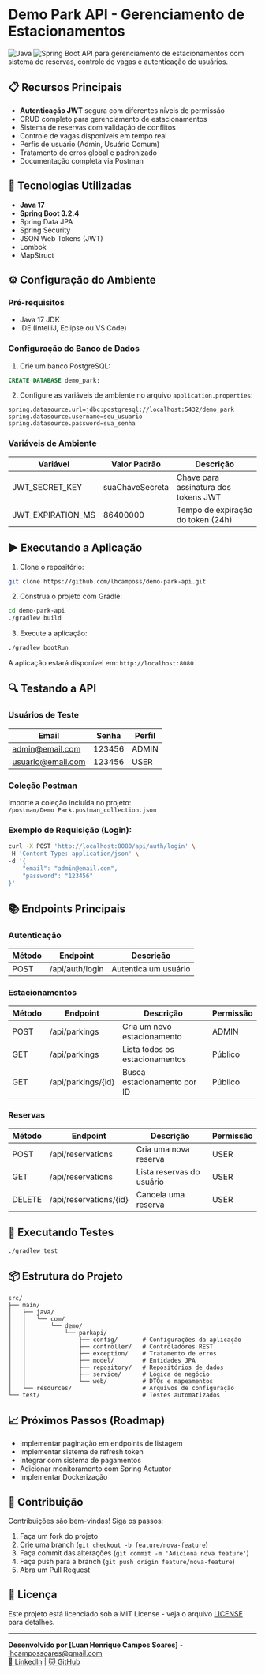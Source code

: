 # Demo Park API - Gerenciamento de Estacionamentos

![Java](https://img.shields.io/badge/java-%23ED8B00.svg?style=for-the-badge&logo=openjdk&logoColor=white)
![Spring Boot](https://img.shields.io/badge/Spring_Boot-6DB33F?style=for-the-badge&logo=spring&logoColor=white)
API para gerenciamento de estacionamentos com sistema de reservas, controle de vagas e autenticação de usuários.

## 📋 Recursos Principais

- **Autenticação JWT** segura com diferentes níveis de permissão
- CRUD completo para gerenciamento de estacionamentos
- Sistema de reservas com validação de conflitos
- Controle de vagas disponíveis em tempo real
- Perfis de usuário (Admin, Usuário Comum)
- Tratamento de erros global e padronizado
- Documentação completa via Postman

## 🚀 Tecnologias Utilizadas

- **Java 17**
- **Spring Boot 3.2.4**
- Spring Data JPA
- Spring Security
- JSON Web Tokens (JWT)
- Lombok
- MapStruct

## ⚙️ Configuração do Ambiente

### Pré-requisitos
- Java 17 JDK
- IDE (IntelliJ, Eclipse ou VS Code)

### Configuração do Banco de Dados
1. Crie um banco PostgreSQL:
```sql
CREATE DATABASE demo_park;
```

2. Configure as variáveis de ambiente no arquivo `application.properties`:
```properties
spring.datasource.url=jdbc:postgresql://localhost:5432/demo_park
spring.datasource.username=seu_usuario
spring.datasource.password=sua_senha
```

### Variáveis de Ambiente
| Variável                  | Valor Padrão          | Descrição                           |
|---------------------------|-----------------------|-------------------------------------|
| JWT_SECRET_KEY            | suaChaveSecreta       | Chave para assinatura dos tokens JWT |
| JWT_EXPIRATION_MS         | 86400000              | Tempo de expiração do token (24h)   |

## ▶️ Executando a Aplicação

1. Clone o repositório:
```bash
git clone https://github.com/lhcamposs/demo-park-api.git
```

2. Construa o projeto com Gradle:
```bash
cd demo-park-api
./gradlew build
```

3. Execute a aplicação:
```bash
./gradlew bootRun
```

A aplicação estará disponível em: `http://localhost:8080`

## 🔍 Testando a API

### Usuários de Teste
| Email               | Senha   | Perfil |
|---------------------|---------|--------|
| admin@email.com     | 123456  | ADMIN  |
| usuario@email.com   | 123456  | USER   |

### Coleção Postman
Importe a coleção incluída no projeto:  
`/postman/Demo Park.postman_collection.json`

### Exemplo de Requisição (Login):
```bash
curl -X POST 'http://localhost:8080/api/auth/login' \
-H 'Content-Type: application/json' \
-d '{
    "email": "admin@email.com",
    "password": "123456"
}'
```

## 📚 Endpoints Principais

### Autenticação
| Método | Endpoint         | Descrição               |
|--------|------------------|-------------------------|
| POST   | /api/auth/login  | Autentica um usuário    |

### Estacionamentos
| Método | Endpoint         | Descrição                         | Permissão |
|--------|------------------|-----------------------------------|-----------|
| POST   | /api/parkings    | Cria um novo estacionamento       | ADMIN     |
| GET    | /api/parkings    | Lista todos os estacionamentos    | Público   |
| GET    | /api/parkings/{id}| Busca estacionamento por ID       | Público   |

### Reservas
| Método | Endpoint             | Descrição                     | Permissão |
|--------|----------------------|-------------------------------|-----------|
| POST   | /api/reservations    | Cria uma nova reserva         | USER      |
| GET    | /api/reservations    | Lista reservas do usuário     | USER      |
| DELETE | /api/reservations/{id}| Cancela uma reserva           | USER      |

## 🧪 Executando Testes
```bash
./gradlew test
```

## 📦 Estrutura do Projeto
```
src/
├── main/
│   ├── java/
│   │   └── com/
│   │       └── demo/
│   │           └── parkapi/
│   │               ├── config/       # Configurações da aplicação
│   │               ├── controller/   # Controladores REST
│   │               ├── exception/    # Tratamento de erros
│   │               ├── model/        # Entidades JPA
│   │               ├── repository/   # Repositórios de dados
│   │               ├── service/      # Lógica de negócio
│   │               └── web/          # DTOs e mapeamentos
│   └── resources/                    # Arquivos de configuração
└── test/                             # Testes automatizados
```

## 📈 Próximos Passos (Roadmap)
- Implementar paginação em endpoints de listagem
- Implementar sistema de refresh token
- Integrar com sistema de pagamentos
- Adicionar monitoramento com Spring Actuator
- Implementar Dockerização

## 🤝 Contribuição
Contribuições são bem-vindas! Siga os passos:
1. Faça um fork do projeto
2. Crie uma branch (`git checkout -b feature/nova-feature`)
3. Faça commit das alterações (`git commit -m 'Adiciona nova feature'`)
4. Faça push para a branch (`git push origin feature/nova-feature`)
5. Abra um Pull Request

## 📄 Licença
Este projeto está licenciado sob a MIT License - veja o arquivo [LICENSE](LICENSE) para detalhes.

---
**Desenvolvido por [Luan Henrique Campos Soares]** - [lhcampossoares@gmail.com](mailto:lhcampossoares@gmail.com)  
[🔗 LinkedIn](https://www.linkedin.com/in/lhcampos/) | [🐱 GitHub](https://github.com/lhcamposs)
